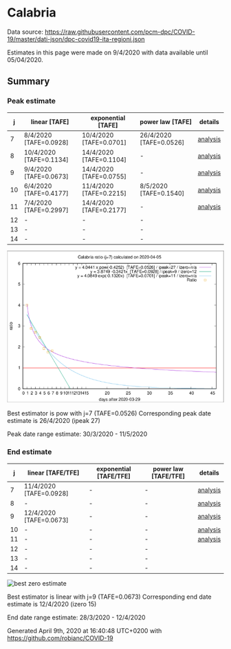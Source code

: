# Calabria


Data source: https://raw.githubusercontent.com/pcm-dpc/COVID-19/master/dati-json/dpc-covid19-ita-regioni.json

Estimates in this page were made on 9/4/2020 with data available until 05/04/2020.


## Summary 

### Peak estimate 
|j|linear [TAFE]|exponential [TAFE]|power law [TAFE]|details|
|---|----|-----------|---------|-------|
|7|8/4/2020 [TAFE=0.0928]|10/4/2020 [TAFE=0.0701]|26/4/2020 [TAFE=0.0526]|[analysis](COVID-19_calabria_j7_2020-04-05.md)|
|8|10/4/2020 [TAFE=0.1134]|14/4/2020 [TAFE=0.1104]|-|[analysis](COVID-19_calabria_j8_2020-04-05.md)|
|9|9/4/2020 [TAFE=0.0673]|14/4/2020 [TAFE=0.0755]|-|[analysis](COVID-19_calabria_j9_2020-04-05.md)|
|10|6/4/2020 [TAFE=0.4177]|11/4/2020 [TAFE=0.2215]|8/5/2020 [TAFE=0.1540]|[analysis](COVID-19_calabria_j10_2020-04-05.md)|
|11|7/4/2020 [TAFE=0.2997]|14/4/2020 [TAFE=0.2177]|-|[analysis](COVID-19_calabria_j11_2020-04-05.md)|
|12|-|-|-||
|13|-|-|-||
|14|-|-|-||

![best peak estimate](COVID-19_calabria_j7_2020-04-05.png)

Best estimator is pow with j=7 (TAFE=0.0526)
Corresponding peak date estimate is 26/4/2020 (ipeak 27)


Peak date range estimate: 30/3/2020 - 11/5/2020

### End estimate 
|j|linear [TAFE/TFE]|exponential [TAFE/TFE]|power law [TAFE/TFE]|details|
|---|----|-----------|---------|-------|
|7|11/4/2020 [TAFE=0.0928]|-|-|[analysis](COVID-19_calabria_j7_2020-04-05.md)|
|8|-|-|-|[analysis](COVID-19_calabria_j8_2020-04-05.md)|
|9|12/4/2020 [TAFE=0.0673]|-|-|[analysis](COVID-19_calabria_j9_2020-04-05.md)|
|10|-|-|-|[analysis](COVID-19_calabria_j10_2020-04-05.md)|
|11|-|-|-|[analysis](COVID-19_calabria_j11_2020-04-05.md)|
|12|-|-|-||
|13|-|-|-||
|14|-|-|-||

![best zero estimate](COVID-19_calabria_j9_2020-04-05.png)

Best estimator is linear with j=9 (TAFE=0.0673)
Corresponding end date estimate is 12/4/2020 (izero 15)


End date range estimate: 28/3/2020 - 12/4/2020

Generated April 9th, 2020 at 16:40:48 UTC+0200 with https://github.com/robianc/COVID-19
